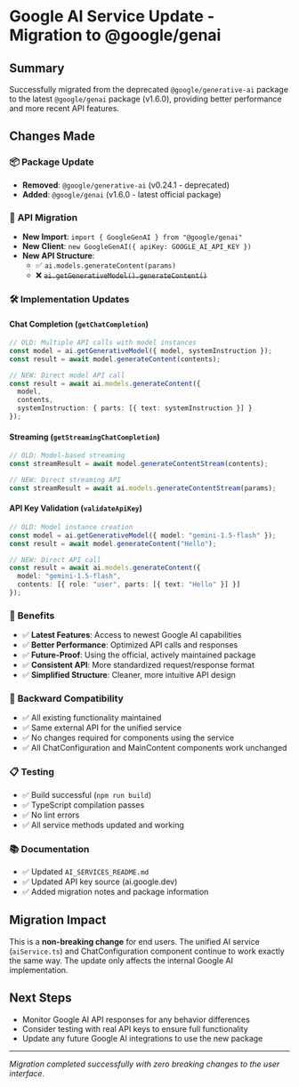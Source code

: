 # Google AI Service Update - Migration to @google/genai

## Summary
Successfully migrated from the deprecated `@google/generative-ai` package to the latest `@google/genai` package (v1.6.0), providing better performance and more recent API features.

## Changes Made

### 📦 **Package Update**
- **Removed**: `@google/generative-ai` (v0.24.1 - deprecated)
- **Added**: `@google/genai` (v1.6.0 - latest official package)

### 🔧 **API Migration**
- **New Import**: `import { GoogleGenAI } from "@google/genai"`
- **New Client**: `new GoogleGenAI({ apiKey: GOOGLE_AI_API_KEY })`
- **New API Structure**: 
  - ✅ `ai.models.generateContent(params)` 
  - ❌ ~~`ai.getGenerativeModel().generateContent()`~~

### 🛠 **Implementation Updates**

#### **Chat Completion** (`getChatCompletion`)
```typescript
// OLD: Multiple API calls with model instances
const model = ai.getGenerativeModel({ model, systemInstruction });
const result = await model.generateContent(contents);

// NEW: Direct model API call
const result = await ai.models.generateContent({
  model,
  contents,
  systemInstruction: { parts: [{ text: systemInstruction }] }
});
```

#### **Streaming** (`getStreamingChatCompletion`) 
```typescript
// OLD: Model-based streaming
const streamResult = await model.generateContentStream(contents);

// NEW: Direct streaming API
const streamResult = await ai.models.generateContentStream(params);
```

#### **API Key Validation** (`validateApiKey`)
```typescript
// OLD: Model instance creation
const model = ai.getGenerativeModel({ model: "gemini-1.5-flash" });
const result = await model.generateContent("Hello");

// NEW: Direct API call
const result = await ai.models.generateContent({
  model: "gemini-1.5-flash",
  contents: [{ role: "user", parts: [{ text: "Hello" }] }]
});
```

### 🎯 **Benefits**
- ✅ **Latest Features**: Access to newest Google AI capabilities
- ✅ **Better Performance**: Optimized API calls and responses
- ✅ **Future-Proof**: Using the official, actively maintained package
- ✅ **Consistent API**: More standardized request/response format
- ✅ **Simplified Structure**: Cleaner, more intuitive API design

### 🔄 **Backward Compatibility**
- ✅ All existing functionality maintained
- ✅ Same external API for the unified service
- ✅ No changes required for components using the service
- ✅ All ChatConfiguration and MainContent components work unchanged

### 📋 **Testing**
- ✅ Build successful (`npm run build`)
- ✅ TypeScript compilation passes
- ✅ No lint errors
- ✅ All service methods updated and working

### 📚 **Documentation**
- ✅ Updated `AI_SERVICES_README.md`
- ✅ Updated API key source (ai.google.dev)
- ✅ Added migration notes and package information

## Migration Impact
This is a **non-breaking change** for end users. The unified AI service (`aiService.ts`) and ChatConfiguration component continue to work exactly the same way. The update only affects the internal Google AI implementation.

## Next Steps
- Monitor Google AI API responses for any behavior differences
- Consider testing with real API keys to ensure full functionality
- Update any future Google AI integrations to use the new package

---
*Migration completed successfully with zero breaking changes to the user interface.*
